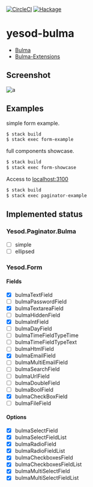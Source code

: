 [![CircleCI](https://circleci.com/gh/waddlaw/yesod-form-bulma/tree/master.svg?style=svg)](https://circleci.com/gh/waddlaw/yesod-form-bulma/tree/master)
[![Hackage](https://img.shields.io/hackage/v/yesod-form-bulma.svg)](https://hackage.haskell.org/package/yesod-form-bulma)

# yesod-bulma

- [Bulma](https://bulma.io/documentation/form/)
- [Bulma-Extensions](https://wikiki.github.io/form/checkradio/)

## Screenshot

![a](https://i.imgur.com/SZnv42b.png)

## Examples

simple form example.

```sh
$ stack build
$ stack exec form-example
```

full components showcase.

```sh
$ stack build
$ stack exec form-showcase
```

Access to [localhost:3100](http://localhost:3100)

```sh
$ stack build
$ stack exec paginator-example
```

## Implemented status

### Yesod.Paginator.Bulma

- [ ] simple
- [ ] ellipsed

### Yesod.Form

#### Fields

- [x] bulmaTextField
- [ ] bulmaPasswordField
- [x] bulmaTextareaField
- [ ] bulmaHiddenField
- [x] bulmaIntField
- [ ] bulmaDayField
- [ ] bulmaTimeFieldTypeTime
- [ ] bulmaTimeFieldTypeText
- [ ] bulmaHtmlField
- [x] bulmaEmailField
- [ ] bulmaMultiEmailField
- [ ] bulmaSearchField
- [ ] bulmaUrlField
- [ ] bulmaDoubleField
- [ ] bulmaBoolField
- [x] bulmaCheckBoxField
- [ ] bulmaFileField

#### Options

- [x] bulmaSelectField
- [x] bulmaSelectFieldList
- [x] bulmaRadioField
- [x] bulmaRadioFieldList
- [x] bulmaCheckboxesField
- [x] bulmaCheckboxesFieldList
- [x] bulmaMultiSelectField
- [x] bulmaMultiSelectFieldList
